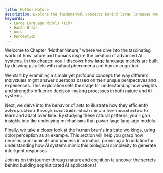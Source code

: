 ```yaml
---
title: Mother Nature
description: Explore the fundamental concepts behind large language models through a lens inspired by nature and human cognition.
keywords:
  - Large Language Models (LLM)
  - Human Brain
  - Ants
  - Perception
---
```


Welcome to Chapter "Mother Nature," where we dive into the fascinating world of how nature and humans inspire the creation of advanced AI systems. In this chapter, you'll discover how large language models are built by drawing parallels with natural phenomena and human cognition.

We start by examining a simple yet profound concept: the way different individuals might answer questions based on their unique perspectives and experiences. This exploration sets the stage for understanding how weights and strengths influence decision-making processes in both nature and AI systems.

Next, we delve into the behavior of ants to illustrate how they efficiently solve problems through scent trails, which mirrors how neural networks learn and adapt over time. By studying these natural patterns, you'll gain insights into the underlying mechanisms that power large language models.

Finally, we take a closer look at the human brain's intricate workings, using color perception as an example. This section will help you grasp how neurons communicate and process information, providing a foundation for understanding how AI systems mimic this biological complexity to generate intelligent responses.

Join us on this journey through nature and cognition to uncover the secrets behind building sophisticated AI applications!